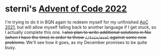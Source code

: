 # sterni's [Advent of Code 2022](adventofcode.com/2022)

I'm trying to do it in BQN again to redeem myself for my unfinished [AoC 2021](../2021),
but will allow myself falling back to another language if I get stuck, so I actually
complete this one.
~~I also plan to write additional solutions in Nix (when I have the time) in order to
throw `//tvix/eval` against some new problems.~~
We'll see how it goes, as my December promises to be quite busy.

